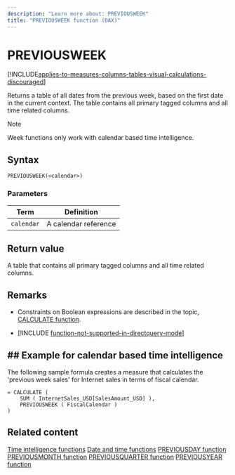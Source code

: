 ```yaml
---
description: "Learn more about: PREVIOUSWEEK"
title: "PREVIOUSWEEK function (DAX)"
---
```

# PREVIOUSWEEK

[!INCLUDE[applies-to-measures-columns-tables-visual-calculations-discouraged](includes/applies-to-measures-columns-tables-visual-calculations-discouraged.md)]

Returns a table of all dates from the previous week, based on the first date in the current context. The table contains all primary tagged columns and all time related columns.

> [!NOTE]
> Week functions only work with calendar based time intelligence. 

## Syntax

```dax
PREVIOUSWEEK(<calendar>)
```

### Parameters

|Term|Definition|
|--------|--------------|
|`calendar`|A calendar reference|

## Return value

A table that contains all primary tagged columns and all time related columns.

## Remarks

- Constraints on Boolean expressions are described in the topic, [CALCULATE function](calculate-function-dax.md).

- [!INCLUDE [function-not-supported-in-directquery-mode](includes/function-not-supported-in-directquery-mode.md)]


## ## Example for calendar based time intelligence

The following sample formula creates a measure that calculates the 'previous week sales' for Internet sales in terms of fiscal calendar.

```dax
= CALCULATE (
    SUM ( InternetSales_USD[SalesAmount_USD] ),
    PREVIOUSWEEK ( FiscalCalendar )
)
```

## Related content

[Time intelligence functions](time-intelligence-functions-dax.md)
[Date and time functions](date-and-time-functions-dax.md)
[PREVIOUSDAY function](previousday-function-dax.md)
[PREVIOUSMONTH function](previousmonth-function-dax.md)
[PREVIOUSQUARTER function](previousquarter-function-dax.md)
[PREVIOUSYEAR function](previousyear-function-dax.md)

